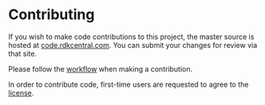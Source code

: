 # Contributing

If you wish to make code contributions to this project, the master source is hosted at [code.rdkcentral.com](https://code.rdkcentral.com/r/#/admin/projects/rdkb/components/opensource/ccsp/RdkXdslManager).
You can submit your changes for review via that site.

Please follow the [workflow](https://wiki.rdkcentral.com/display/CMF/Gerrit+Development+Workflow) when making a contribution.

In order to contribute code, first-time users are requested to agree to the [license](https://wiki.rdkcentral.com/signup.action).
